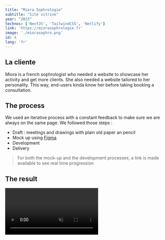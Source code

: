 ```yaml
---
title: "Miora Sophrologie"
subtitle: "Site vitrine"
year: "2023"
technos: ['NextJS', 'TailwindCSS', 'Netlify']
link: 'https://miorasophrologie.fr'
image: './miorasophro.png'
id: 4
lang: 'fr'
---
```


## La cliente

Miora is a french sophrologist who needed a website to showcase her activity and get more clients. She also needed a website tailored to her personality. This way, end-users kinda know her before taking booking a consultation. 

## The process

We used an iterative process with a constant feedback to make sure we are always on the same page. We followed those steps :

- Draft : meetings and drawings with plain old paper an pencil
- Mock up using [Figma](https://www.figma.com/)
- Development
- Delivery

> For both the mock-up and the development processes, a link is made available to see real time progression


## The result

<video src="/screen_recording_miora.mp4" type="video/mp4" controls autoplay loop muted>

[Visit website](https://miorasophrologie.fr)


## The feedback

<p style="text-align: center;">💬</p>

« J’ai fait appel à William pour la construction de mon site web ! Il est à l’écoute de vos besoin ! Je savais que j’allais être bien accompagnée pour le développement de mon site web ! Il a réussi à faire transparaître l’image que je voulais véhiculer avec ce site ! Il est également à l’écoute disponible pour toute question ou remarque. Merci pour ton travail ! Je n’hésiterai pas à faire appel à William pour une refonte ou une mise à jour de mon site ! Il vous livre un produit de qualité, qui répond à vos besoin ! Je vous le recommande »

[Get in touch](https://calendly.com/willdevweb/talk)
